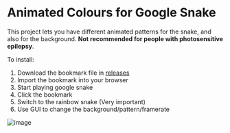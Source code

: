 # Animated Colours for Google Snake

This project lets you have different animated patterns for the snake, and also for the background. **Not recommended for people with photosensitive epilepsy**.

To install:
1. Download the bookmark file in [releases](https://github.com/DarkSnakeGang/GoogleSnakeAnimatedColours/releases/tag/1.0.1)
2. Import the bookmark into your browser
3. Start playing google snake
4. Click the bookmark
5. Switch to the rainbow snake (Very important)
6. Use GUI to change the background/pattern/framerate

![image](https://user-images.githubusercontent.com/69080709/147800589-c7921e54-7eec-4ab9-a7b3-7da892c8d605.png)
